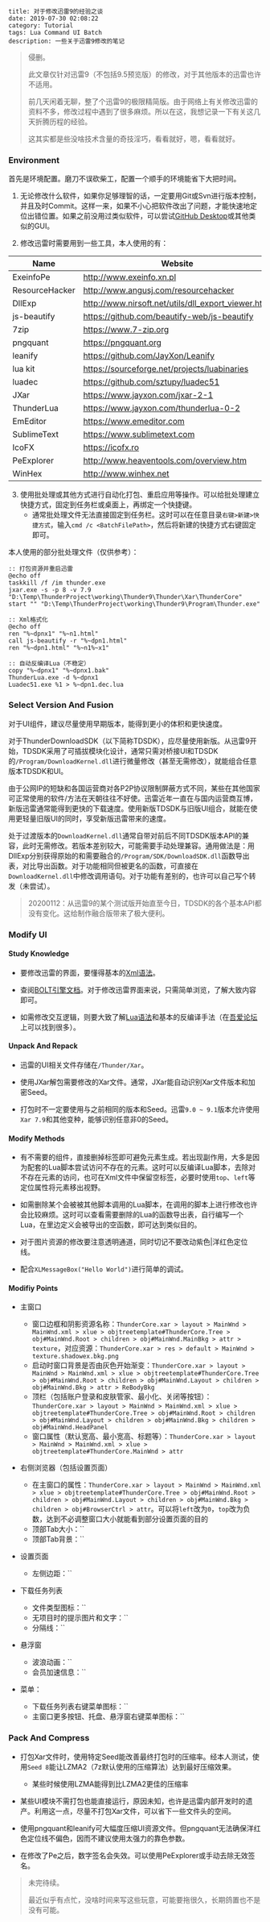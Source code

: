 ```
title: 对于修改迅雷9的经验之谈
date: 2019-07-30 02:08:22
category: Tutorial
tags: Lua Command UI Batch
description: 一些关于迅雷9修改的笔记
```

> 侵删。
>
> 此文章仅针对迅雷9（不包括9.5预览版）的修改，对于其他版本的迅雷也许不适用。 
>
> 前几天闲着无聊，整了个迅雷9的极限精简版。由于网络上有关修改迅雷的资料不多，修改过程中遇到了很多麻烦。所以在这，我想记录一下有关这几天折腾历程的经验。
>
> 这其实都是些没啥技术含量的奇技淫巧，看看就好，嗯，看看就好。

### Environment

首先是环境配置。磨刀不误砍柴工，配置一个顺手的环境能省下大把时间。

1. 无论修改什么软件，如果你足够理智的话，一定要用Git或Svn进行版本控制，并且及时Commit。这样一来，如果不小心把软件改出了问题，才能快速地定位出错位置。如果之前没用过类似软件，可以尝试[GitHub Desktop](https://desktop.github.com)或其他类似的GUI。

2. 修改迅雷时需要用到一些工具，本人使用的有：

|Name|Website|
|-|-|
|ExeinfoPe|<http://www.exeinfo.xn.pl>|
|ResourceHacker|<http://www.angusj.com/resourcehacker>|
|DllExp|<http://www.nirsoft.net/utils/dll_export_viewer.html>|
|js-beautify|<https://github.com/beautify-web/js-beautify>|
|7zip|<https://www.7-zip.org>|
|pngquant|<https://pngquant.org>|
|leanify|<https://github.com/JayXon/Leanify>|
|lua kit|<https://sourceforge.net/projects/luabinaries>|
|luadec|<https://github.com/sztupy/luadec51>|
|JXar|<https://www.jayxon.com/jxar-2-1>|
|ThunderLua|<https://www.jayxon.com/thunderlua-0-2>|
|EmEditor|<https://www.emeditor.com>|
|SublimeText|<https://www.sublimetext.com>|
|IcoFX|<https://icofx.ro>|
|PeExplorer|<http://www.heaventools.com/overview.htm>|
|WinHex|<http://www.winhex.net>|

3. 使用批处理或其他方式进行自动化打包、重启应用等操作。可以给批处理建立快捷方式，固定到任务栏或桌面上，再绑定一个快捷键。
    * 通常批处理文件无法直接固定到任务栏。这时可以在任意目录`右键>新建>快捷方式`，输入`cmd /c <BatchFilePath>`，然后将新建的快捷方式右键固定即可。

本人使用的部分批处理文件（仅供参考）：

```batch
:: 打包资源并重启迅雷
@echo off
taskkill /f /im thunder.exe
jxar.exe -s -p 8 -v 7.9 "D:\Temp\ThunderProject\working\Thunder9\Thunder\Xar\ThunderCore"
start "" "D:\Temp\ThunderProject\working\Thunder9\Program\Thunder.exe"
```

```batch
:: Xml格式化
@echo off
ren "%~dpnx1" "%~n1.html"
call js-beautify -r "%~dpn1.html"
ren "%~dpn1.html" "%~n1%~x1"
```

```batch
:: 自动反编译Lua（不稳定）
copy "%~dpnx1" "%~dpnx1.bak"
ThunderLua.exe -d %~dpnx1
Luadec51.exe %1 > %~dpn1.dec.lua
```

### Select Version And Fusion

对于UI组件，建议尽量使用早期版本，能得到更小的体积和更快速度。

对于ThunderDownloadSDK（以下简称TDSDK），应尽量使用新版。从迅雷9开始，TDSDK采用了可插拔模块化设计，通常只需对桥接UI和TDSDK的`/Program/DownloadKernel.dll`进行微量修改（甚至无需修改），就能组合任意版本TDSDK和UI。

由于公网IP的短缺和各国运营商对各P2P协议限制屏蔽方式不同，某些在其他国家可正常使用的软件/方法在天朝往往不好使。迅雷近年一直在与国内运营商互博，新版迅雷通常能得到更快的下载速度。使用新版TDSDK与旧版UI组合，就能在使用更轻量旧版UI的同时，享受新版迅雷带来的速度。

处于过渡版本的`DownloadKernel.dll`通常自带对前后不同TDSDK版本API的兼容，此时无需修改。若版本差别较大，可能需要手动处理兼容。通用做法是：用DllExp分别获得原始的和需要融合的`/Program/SDK/DownloadSDK.dll`函数导出表，对比导出函数。对于功能相同但被更名的函数，可直接在`DownloadKernel.dll`中修改调用语句。对于功能有差别的，也许可以自己写个转发（未尝试）。

> 20200112：从迅雷9的某个测试版开始直至今日，TDSDK的各个基本API都没有变化。这给制作融合版带来了极大便利。

### Modify UI

#### Study Knowledge

* 要修改迅雷的界面，要懂得基本的[Xml语法](https://www.w3school.com.cn/xml/xml_syntax.asp)。

* 查阅[BOLT引擎文档](http://xldoc.xl7.xunlei.com/0000000018/index.html)。对于修改迅雷界面来说，只需简单浏览，了解大致内容即可。

* 如需修改交互逻辑，则要大致了解[Lua语法](http://xldoc.xl7.xunlei.com/0000000018/00000000180001000031.html)和基本的反编译手法（在[吾爱论坛](https://www.52pojie.cn)上可以找到很多）。

#### Unpack And Repack

* 迅雷的UI相关文件存储在`/Thunder/Xar`。

* 使用JXar解包需要修改的Xar文件。通常，JXar能自动识别Xar文件版本和加密Seed。

* 打包时不一定要使用与之前相同的版本和Seed。迅雷`9.0 ~ 9.1`版本允许使用`Xar 7.9`和其他变种，能够识别任意非0的Seed。

#### Modify Methods

* 有不需要的组件，直接删掉标签即可避免元素生成。若出现副作用，大多是因为配套的Lua脚本尝试访问不存在的元素。这时可以反编译Lua脚本，去除对不存在元素的访问，也可在Xml文件中保留空标签，必要时使用`top`、`left`等定位属性将元素移出视野。

* 如需删除某个会被被其他脚本调用的Lua脚本，在调用的脚本上进行修改也许会比较麻烦。这时可以查看需要删除的Lua的函数导出表，自行编写一个Lua，在里边定义会被导出的空函数，即可达到类似目的。

* 对于图片资源的修改要注意透明通道，同时切记不要改动紫色|洋红色定位线。

* 配合`XLMessageBox("Hello World")`进行简单的调试。

#### Modifiy Points

* 主窗口
    * 窗口边框和阴影资源名称：`ThunderCore.xar > layout > MainWnd > MainWnd.xml > xlue > objtreetemplate#ThunderCore.Tree > obj#MainWnd.Root > children > obj#MainWnd.MainBkg > attr > texture`，对应资源：`ThunderCore.xar > res > default > MainWnd > texture.shadowex.bkg.png`
    * 启动时窗口背景是否由灰色开始渐变：`ThunderCore.xar > layout > MainWnd > MainWnd.xml > xlue > objtreetemplate#ThunderCore.Tree > obj#MainWnd.Root > children > obj#MainWnd.Layout > children > obj#MainWnd.Bkg > attr > ReBodyBkg`
    * 顶栏（包括账户登录和皮肤管家、最小化、关闭等按钮）：`ThunderCore.xar > layout > MainWnd > MainWnd.xml > xlue > objtreetemplate#ThunderCore.Tree > obj#MainWnd.Root > children > obj#MainWnd.Layout > children > obj#MainWnd.Bkg > children > obj#MainWnd.HeadPanel`
    * 窗口属性（默认宽高、最小宽高、标题等）：`ThunderCore.xar > layout > MainWnd > MainWnd.xml > xlue > objtreetemplate#ThunderCore.MainWnd > attr`

* 右侧浏览器（包括设置页面）
    * 在主窗口的属性：`ThunderCore.xar > layout > MainWnd > MainWnd.xml > xlue > objtreetemplate#ThunderCore.Tree > obj#MainWnd.Root > children > obj#MainWnd.Layout > children > obj#MainWnd.Bkg > children > obj#BrowserCtrl > attr`。可以将`left`改为`0`，`top`改为负数，达到不必调整窗口大小就能看到部分设置页面的目的
    * 顶部Tab大小：``
    * 顶部Tab背景：``

* 设置页面
    * 左侧边距：``

* 下载任务列表
    * 文件类型图标：``
    * 无项目时的提示图片和文字：``
    * 分隔线：``

* 悬浮窗
    * 波浪动画：``
    * 会员加速信息：``

* 菜单：
    * 下载任务列表右键菜单图标：``
    * 主窗口更多按钮、托盘、悬浮窗右键菜单图标：``

### Pack And Compress

* 打包Xar文件时，使用特定Seed能改善最终打包时的压缩率。经本人测试，使用`Seed 8`能让LZMA2（7z默认使用的压缩算法）达到最好压缩效果。
    * 某些时候使用LZMA能得到比LZMA2更佳的压缩率

* 某些UI模块不需打包也能直接运行，原因未知，也许是迅雷内部开发时的遗产。利用这一点，尽量不打包Xar文件，可以省下一些文件头的空间。

* 使用pngquant和leanify可大幅度压缩UI资源文件。但pngquant无法确保洋红色定位线不偏色，因而不建议使用太强力的靠色参数。

* 在修改了Pe之后，数字签名会失效。可以使用PeExplorer或手动去除无效签名。

> 未完待续。
>
> 最近似乎有点忙，没啥时间来写这些玩意，可能要拖很久，长期鸽置也不是没有可能。
